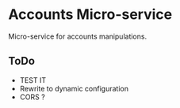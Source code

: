 # Accounts Micro-service

Micro-service for accounts manipulations.

## ToDo

*   TEST IT
*   Rewrite to dynamic configuration
*   CORS ?
